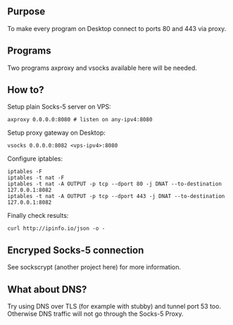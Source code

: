 Purpose
-------
To make every program on Desktop connect to ports 80 and 443 via proxy.

Programs
--------
Two programs axproxy and vsocks available here will be needed.

How to?
-------
Setup plain Socks-5 server on VPS:
```
axproxy 0.0.0.0:8080 # listen on any-ipv4:8080
```
Setup proxy gateway on Desktop:
```
vsocks 0.0.0.0:8082 <vps-ipv4>:8080
```
Configure iptables:
```
iptables -F
iptables -t nat -F
iptables -t nat -A OUTPUT -p tcp --dport 80 -j DNAT --to-destination 127.0.0.1:8082
iptables -t nat -A OUTPUT -p tcp --dport 443 -j DNAT --to-destination 127.0.0.1:8082
```
Finally check results:
```
curl http://ipinfo.io/json -o -
```

Encryped Socks-5 connection
---------------------------
See sockscrypt (another project here) for more information.

What about DNS?
---------------
Try using DNS over TLS (for example with stubby) and tunnel port 53 too.  
Otherwise DNS traffic will not go through the Socks-5 Proxy.  
